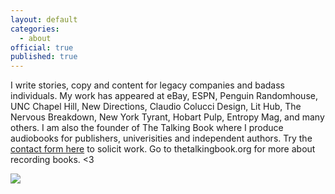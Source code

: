 ```yaml
---
layout: default
categories:
  - about
official: true
published: true
---
```


I write stories, copy and content for legacy companies and badass individuals. My work has appeared at eBay, ESPN, Penguin Randomhouse, UNC Chapel Hill, New Directions, Claudio Colucci Design, Lit Hub, The Nervous Breakdown, New York Tyrant, Hobart Pulp, Entropy Mag, and many others. I am also the founder of The Talking Book where I produce audiobooks for publishers, univerisities and independent authors. Try the [contact form here](http://krishartrum.com/contact) to solicit work. Go to thetalkingbook.org for more about recording books. <3

![]({{site.baseurl}}/https://media-exp1.licdn.com/dms/image/C4E03AQE6pkkS2VIjvg/profile-displayphoto-shrink_800_800/0/1578412814651?e=1666224000&v=beta&t=u5WJqFJ52IyquDgc-mTRVm5Gfdta8vgqvQwMCwcQSHk)
